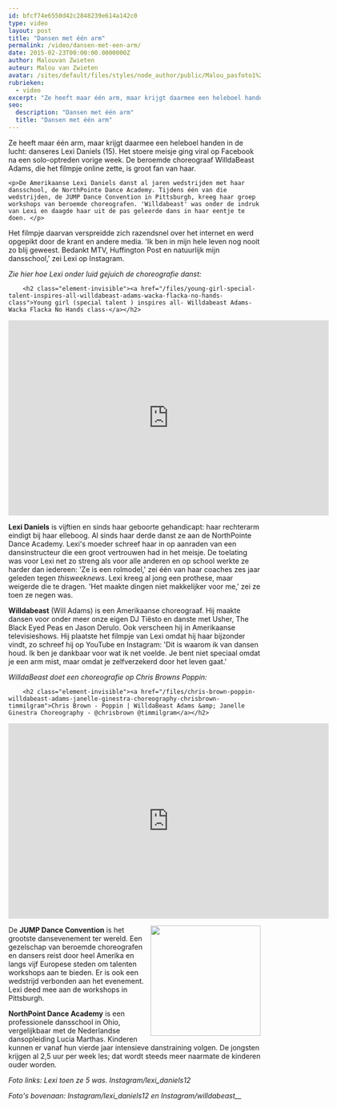 ```yaml
---
id: bfcf74e6550d42c2848239e614a142c0
type: video
layout: post
title: "Dansen met één arm"
permalink: /video/dansen-met-een-arm/
date: 2015-02-23T00:00:00.0000000Z
author: Malouvan Zwieten
auteur: Malou van Zwieten
avatar: /sites/default/files/styles/node_author/public/Malou_pasfoto1%20Kleurpsd2.jpg?itok=tipxhBea
rubrieken:
  - video
excerpt: "Ze heeft maar één arm, maar krijgt daarmee een heleboel handen in de lucht: danseres Lexi Daniels (15). Het stoere meisje ging viral op Facebook na een solo-optreden vorige week. De beroemde choreograaf WilldaBeast Adams, die het filmpje online zette, is groot fan van haar.  "
seo:
  description: "Dansen met één arm"
  title: "Dansen met één arm"
---
```

Ze heeft maar één arm, maar krijgt daarmee een heleboel handen in de lucht: danseres Lexi Daniels (15). Het stoere meisje ging viral op Facebook na een solo-optreden vorige week. De beroemde choreograaf WilldaBeast Adams, die het filmpje online zette, is groot fan van haar.  

    <p>De Amerikaanse Lexi Daniels danst al jaren wedstrijden met haar dansschool, de NorthPointe Dance Academy. Tijdens één van die wedstrijden, de JUMP Dance Convention in Pittsburgh, kreeg haar groep workshops van beroemde choreografen. 'Willdabeast' was onder de indruk van Lexi en daagde haar uit de pas geleerde dans in haar eentje te doen. </p>
<p>Het filmpje daarvan verspreidde zich razendsnel over het internet en werd opgepikt door de krant en andere media. 'Ik ben in mijn hele leven nog nooit zo blij geweest. Bedankt MTV, Huffington Post en natuurlijk mijn dansschool,' zei Lexi op Instagram. </p>
<p><em>Zie hier hoe Lexi onder luid gejuich de choreografie danst:</em></p>
<p><div class="media media-element-container media-default"><div id="file-744" class="file file-video file-video-youtube">

        <h2 class="element-invisible"><a href="/files/young-girl-special-talent-inspires-all-willdabeast-adams-wacka-flacka-no-hands-class">Young girl (special talent ) inspires all- Willdabeast Adams- Wacka Flacka No Hands class-</a></h2>
    
  
  <div class="content">
    <div class="media-youtube-video media-element file-default media-youtube-1">
  <iframe class="media-youtube-player" width="640" height="390" title="Young girl (special talent ) inspires all- Willdabeast Adams- Wacka Flacka No Hands class-" src="https://www.youtube.com/embed/T6br7p6iOHc?wmode=opaque&controls=" name="Young girl (special talent ) inspires all- Willdabeast Adams- Wacka Flacka No Hands class-" frameborder="0" allowfullscreen="">Video van Young girl (special talent ) inspires all- Willdabeast Adams- Wacka Flacka No Hands class-</iframe>
</div>
  </div>

  
</div>
</div>
<p><strong>Lexi Daniels</strong> is vijftien en sinds haar geboorte gehandicapt: haar rechterarm eindigt bij haar elleboog. Al sinds haar derde danst ze aan de NorthPointe Dance Academy. Lexi's moeder schreef haar in op aanraden van een dansinstructeur die een groot vertrouwen had in het meisje. De toelating was voor Lexi net zo streng als voor alle anderen en op school werkte ze harder dan iedereen: 'Ze is een rolmodel,' zei één van haar coaches zes jaar geleden tegen <em>thisweeknews</em>. Lexi kreeg al jong een prothese, maar weigerde die te dragen. 'Het maakte dingen niet makkelijker voor me,' zei ze toen ze negen was.</p>
<p><strong>Willdabeast</strong> (Will Adams) is een Amerikaanse choreograaf. Hij maakte dansen voor onder meer onze eigen DJ Tiësto en danste met Usher, The Black Eyed Peas en Jason Derulo. Ook verscheen hij in Amerikaanse televisieshows. Hij plaatste het filmpje van Lexi omdat hij haar bijzonder vindt, zo schreef hij op YouTube en Instagram: 'Dit is waarom ik van dansen houd. Ik ben je dankbaar voor wat ik net voelde. Je bent niet speciaal omdat je een arm mist, maar omdat je zelfverzekerd door het leven gaat.'</p>
<p><em>WilldaBeast doet een choreografie op Chris Browns Poppin:</em></p>
<p><div class="media media-element-container media-default"><div id="file-745" class="file file-video file-video-youtube">

        <h2 class="element-invisible"><a href="/files/chris-brown-poppin-willdabeast-adams-janelle-ginestra-choreography-chrisbrown-timmilgram">Chris Brown - Poppin | WilldaBeast Adams &amp; Janelle Ginestra Choreography - @chrisbrown @timmilgram</a></h2>
    
  
  <div class="content">
    <div class="media-youtube-video media-element file-default media-youtube-2">
  <iframe class="media-youtube-player" width="640" height="390" title="Chris Brown - Poppin | WilldaBeast Adams &amp; Janelle Ginestra Choreography - @chrisbrown @timmilgram" src="https://www.youtube.com/embed/2xMkH5Go3Xc?wmode=opaque&controls=" name="Chris Brown - Poppin | WilldaBeast Adams &amp; Janelle Ginestra Choreography - @chrisbrown @timmilgram" frameborder="0" allowfullscreen="">Video van Chris Brown - Poppin | WilldaBeast Adams &amp;amp; Janelle Ginestra Choreography - @chrisbrown @timmilgram</iframe>
</div>
  </div>

  
</div>
</div>
<p><div class="media media-element-container media-teaser media-float-right"><div id="file-746" class="file file-image file-image-jpeg">

        
  
  <div class="content">
    <a href="/files/02jpg-1"><img height="220" width="220" style="float: right;" class="media-element file-teaser" src="/sites/default/files/styles/medium/public/02_1.jpg?itok=qI5Z2xnb" alt=""></a>  </div>

  
</div>
</div>De <strong>JUMP Dance Convention</strong> is het grootste dansevenement ter wereld. Een gezelschap van beroemde choreografen en dansers reist door heel Amerika en langs vijf Europese steden om talenten workshops aan te bieden. Er is ook een wedstrijd verbonden aan het evenement. Lexi deed mee aan de workshops in Pittsburgh.
<p><strong>NorthPoint Dance Academy</strong> is een professionele dansschool in Ohio, vergelijkbaar met de Nederlandse dansopleiding Lucia Marthas. Kinderen kunnen er vanaf hun vierde jaar intensieve danstraining volgen. De jongsten krijgen al 2,5 uur per week les; dat wordt steeds meer naarmate de kinderen ouder worden.  </p>
<p><em>Foto links: Lexi toen ze 5 was. Instagram/lexi_daniels12</em></p>
<p><em>Foto's bovenaan: Instagram/lexi_daniels12 en Instagram/willdabeast__</em></p>  

